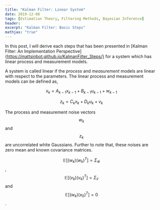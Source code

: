 ```yaml
---
title: "Kalman Filter: Linear System"
date: 2019-12-08
tags: [Estimation Theory, Filtering Methods, Bayesian Inference]
header:
excerpt: "Kalman Filter: Basic Steps"
mathjax: "true"
---
```


In this post, I will derive each steps that has been presented in [Kalman Filter: An Implementation Perspective]{https://mattsinbot.github.io/KalmanFilter_Steps/} for a system which has linear process and measurement models.

A system is called linear if the *process* and *measurement* models are linear with respect to the parameters. The linear process and measurement models can be defined as,

$$x_k = A_{k-1}x_{k-1} + B_{k-1}u_{k-1} + w_{k-1}$$

$$z_k = C_kx_k + D_ku_k + v_k$$

The process and measurement noise vectors $$w_k$$ and $$z_k$$ are uncorrelated white Gaussians. Further to note that, these noises are zero mean and known covariance matrices.

$$\mathbb{E}[(w_k)(w_k)^T] = \Sigma_{\tilde{w}}$$, $$\mathbb{E}[(v_k)(v_k)^T] = \Sigma_{\tilde{v}}$$ and $$\mathbb{E}[(w_k)(x_0)^T]=0$$. 
